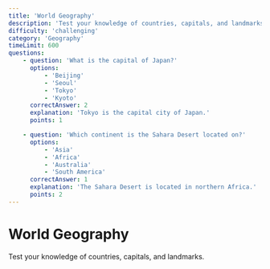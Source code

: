 ```yaml
---
title: 'World Geography'
description: 'Test your knowledge of countries, capitals, and landmarks'
difficulty: 'challenging'
category: 'Geography'
timeLimit: 600
questions:
    - question: 'What is the capital of Japan?'
      options:
          - 'Beijing'
          - 'Seoul'
          - 'Tokyo'
          - 'Kyoto'
      correctAnswer: 2
      explanation: 'Tokyo is the capital city of Japan.'
      points: 1

    - question: 'Which continent is the Sahara Desert located on?'
      options:
          - 'Asia'
          - 'Africa'
          - 'Australia'
          - 'South America'
      correctAnswer: 1
      explanation: 'The Sahara Desert is located in northern Africa.'
      points: 2
---
```


# World Geography

Test your knowledge of countries, capitals, and landmarks.
